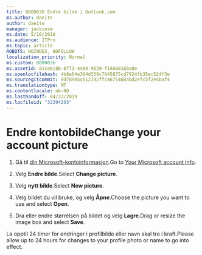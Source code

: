 ```yaml
---
title: 8000036 Endre bilde i Outlook.com
ms.author: daeite
author: daeite
manager: jackiesm
ms.date: 5/16/2018
ms.audience: ITPro
ms.topic: article
ROBOTS: NOINDEX, NOFOLLOW
localization_priority: Normal
ms.custom: 8000036
ms.assetid: 81ce6c8b-6f73-4489-9539-f14680168a8e
ms.openlocfilehash: 4b8e64e364d359c7045875cd7924fb35ec524f3e
ms.sourcegitcommit: 9d78905c512192ffc4675468abd2efc5f2e4baf4
ms.translationtype: MT
ms.contentlocale: nb-NO
ms.lasthandoff: 04/23/2019
ms.locfileid: "32394293"
---
```

# <a name="change-your-account-picture"></a><span data-ttu-id="f0bd6-102">Endre kontobilde</span><span class="sxs-lookup"><span data-stu-id="f0bd6-102">Change your account picture</span></span>

1. <span data-ttu-id="f0bd6-103">Gå til [din Microsoft-kontoinformasjon](https://go.microsoft.com/fwlink/p/?linkid=860841).</span><span class="sxs-lookup"><span data-stu-id="f0bd6-103">Go to [Your Microsoft account info](https://go.microsoft.com/fwlink/p/?linkid=860841).</span></span>
    
2. <span data-ttu-id="f0bd6-104">Velg **Endre bilde**.</span><span class="sxs-lookup"><span data-stu-id="f0bd6-104">Select **Change picture**.</span></span> 
    
3. <span data-ttu-id="f0bd6-105">Velg **nytt bilde**.</span><span class="sxs-lookup"><span data-stu-id="f0bd6-105">Select **New picture**.</span></span> 
    
4. <span data-ttu-id="f0bd6-106">Velg bildet du vil bruke, og velg **Åpne**.</span><span class="sxs-lookup"><span data-stu-id="f0bd6-106">Choose the picture you want to use and select **Open**.</span></span> 
    
5. <span data-ttu-id="f0bd6-107">Dra eller endre størrelsen på bildet og velg **Lagre**.</span><span class="sxs-lookup"><span data-stu-id="f0bd6-107">Drag or resize the image box and select **Save**.</span></span> 
    
<span data-ttu-id="f0bd6-108">La opptil 24 timer for endringer i profilbilde eller navn skal tre i kraft.</span><span class="sxs-lookup"><span data-stu-id="f0bd6-108">Please allow up to 24 hours for changes to your profile photo or name to go into effect.</span></span>
  

